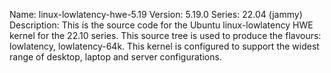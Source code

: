 Name:    linux-lowlatency-hwe-5.19
Version: 5.19.0
Series:  22.04 (jammy)
Description:
    This is the source code for the Ubuntu linux-lowlatency HWE kernel for the 22.10 series.
    This source tree is used to produce the flavours: lowlatency, lowlatency-64k.
    This kernel is configured to support the widest range of desktop, laptop and
    server configurations.
